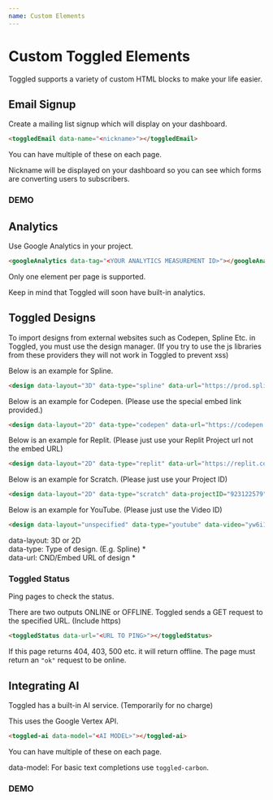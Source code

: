 ```yaml
---
name: Custom Elements
---
```


# Custom Toggled Elements

Toggled supports a variety of custom HTML blocks to make your life easier.

## Email Signup

Create a mailing list signup which will display on your dashboard.

```html
<toggledEmail data-name="<nickname>"></toggledEmail>
```

You can have multiple of these on each page.

Nickname will be displayed on your dashboard so you can see which forms are converting users to subscribers.

### DEMO
<toggledEmail data-name="DEMO"></toggledEmail>

## Analytics

Use Google Analytics in your project.

```html
<googleAnalytics data-tag="<YOUR ANALYTICS MEASUREMENT ID>"></googleAnalytics>
```

Only one element per page is supported.

Keep in mind that Toggled will soon have built-in analytics.

## Toggled Designs

To import designs from external websites such as Codepen, Spline Etc. in Toggled, you must use the design manager. (If you try to use the js libraries from these providers they will not work in Toggled to prevent xss)

Below is an example for Spline.

```html
<design data-layout="3D" data-type="spline" data-url="https://prod.spline.design/Iu9kNCw-o9kUZfGj/scene.splinecode"></design>
```

Below is an example for Codepen. (Please use the special embed link provided.)

```html
<design data-layout="2D" data-type="codepen" data-url="https://codepen.io/lavadev/embed/MWzxaQR?default-tab=html%2Cresult"></design>
```

Below is an example for Replit. (Please just use your Replit Project url not the embed URL)

```html
<design data-layout="2D" data-type="replit" data-url="https://replit.com/@CosmixCom/GravityAI"></design>
```

Below is an example for Scratch. (Please just use your Project ID)

```html
<design data-layout="2D" data-type="scratch" data-projectID="923122579"></design>
```

Below is an example for YouTube. (Please just use the Video ID)

```html
<design data-layout="unspecified" data-type="youtube" data-video="yw6i1SAHetc">
```


data-layout: 3D or 2D <br>
data-type: Type of design. (E.g. Spline) * <br>
data-url: CND/Embed URL of design * <br>

### Toggled Status

Ping pages to check the status.

There are two outputs ONLINE or OFFLINE. Toggled sends a GET request to the specified URL. (Include https)

```html
<toggledStatus data-url="<URL TO PING>"></toggledStatus>
```

If this page returns 404, 403, 500 etc. it will return offline. The page must return an `"ok"` request to be online.

## Integrating AI

Toggled has a built-in AI service. (Temporarily for no charge)

This uses the Google Vertex API.

```html
<toggled-ai data-model="<AI MODEL>"></toggled-ai>
```

You can have multiple of these on each page.

data-model: For basic text completions use `toggled-carbon`.

### DEMO
<toggled-ai data-model="toggled-carbon"></toggled-ai>
